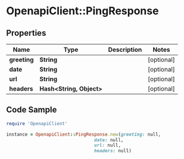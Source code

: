 # OpenapiClient::PingResponse

## Properties

Name | Type | Description | Notes
------------ | ------------- | ------------- | -------------
**greeting** | **String** |  | [optional] 
**date** | **String** |  | [optional] 
**url** | **String** |  | [optional] 
**headers** | **Hash&lt;String, Object&gt;** |  | [optional] 

## Code Sample

```ruby
require 'OpenapiClient'

instance = OpenapiClient::PingResponse.new(greeting: null,
                                 date: null,
                                 url: null,
                                 headers: null)
```


